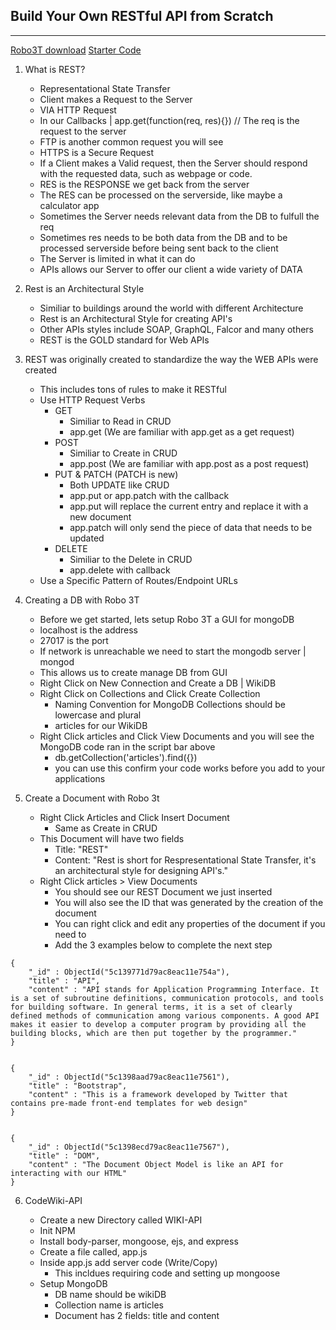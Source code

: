## Build Your Own RESTful API from Scratch
---

[Robo3T download](https://robomongo.org/)
[Starter Code](https://github.com/londonappbrewery/Build-Your-Own-RESTful-API)

1. What is REST?
    - Representational State Transfer
    - Client makes a Request to the Server
    - VIA HTTP Request 
    - In our Callbacks | app.get(function(req, res){})  // The req is the request to the server
    - FTP is another common request you will see  
    - HTTPS is a Secure Request
    - If a Client makes a Valid request, then the Server should respond with the requested data, such as webpage or code.
    - RES is the RESPONSE we get back from the server
    - The RES can be processed on the serverside, like maybe a calculator app 
    - Sometimes the Server needs relevant data from the DB to fulfull the req
    - Sometimes res needs to be both data from the DB and to be processed serverside before being sent back to the client
    - The Server is limited in what it can do
    - APIs allows our Server to offer our client a wide variety of DATA

2. Rest is an Architectural Style
    - Similiar to buildings around the world with different Architecture
    - Rest is an Architectural Style for creating API's
    - Other APIs styles include SOAP, GraphQL, Falcor and many others
    - REST is the GOLD standard for Web APIs


3. REST was originally created to standardize the way the WEB APIs were created
    - This includes tons of rules to make it RESTful
    - Use HTTP Request Verbs
        - GET 
            - Similiar to Read in CRUD
            - app.get (We are familiar with app.get as a get request)
        - POST
            - Similiar to Create in CRUD
            - app.post (We are familiar with app.post as a post request)
        - PUT & PATCH (PATCH is new)
            - Both UPDATE like CRUD
            - app.put or app.patch with the callback
            - app.put will replace the current entry and replace it with a new document
            - app.patch will only send the piece of data that needs to be updated
        - DELETE
            - Similiar to the Delete in CRUD
            - app.delete with callback
    -  Use a Specific Pattern of Routes/Endpoint URLs


4. Creating a DB with Robo 3T
    - Before we get started, lets setup Robo 3T a GUI for mongoDB
    - localhost is the address
    - 27017 is the port
    - If network is unreachable we need to start the mongodb server | mongod
    - This allows us to create manage DB from GUI
    - Right Click on New Connection and Create a DB | WikiDB
    - Right Click on Collections and Click Create Collection  
        - Naming Convention for MongoDB Collections should be lowercase and plural
        - articles for our WikiDB
    - Right Click articles and Click View Documents and you will see the MongoDB code ran in the script bar above
        - db.getCollection('articles').find({})
        - you can use this confirm your code works before you add to your applications

5. Create a Document with Robo 3t
    - Right Click Articles and Click Insert Document 
        - Same as Create in CRUD
    - This Document will have two fields
        - Title: "REST"
        - Content: "Rest is short for Respresentational State Transfer, it's an architectural style for designing API's."
    - Right Click articles > View Documents
        - You should see our REST Document we just inserted
        - You will also see the ID that was generated by the creation of the document
        - You can right click and edit any properties of the document if you need to 
        - Add the 3 examples below to complete the next step

```
{
    "_id" : ObjectId("5c139771d79ac8eac11e754a"),
    "title" : "API",
    "content" : "API stands for Application Programming Interface. It is a set of subroutine definitions, communication protocols, and tools for building software. In general terms, it is a set of clearly defined methods of communication among various components. A good API makes it easier to develop a computer program by providing all the building blocks, which are then put together by the programmer."
}


{
    "_id" : ObjectId("5c1398aad79ac8eac11e7561"),
    "title" : "Bootstrap",
    "content" : "This is a framework developed by Twitter that contains pre-made front-end templates for web design"
}


{
    "_id" : ObjectId("5c1398ecd79ac8eac11e7567"),
    "title" : "DOM",
    "content" : "The Document Object Model is like an API for interacting with our HTML"
}

```

6.  CodeWiki-API

    - Create a new Directory called WIKI-API
    - Init NPM
    - Install body-parser, mongoose, ejs, and express
    - Create a file called, app.js
    - Inside app.js add server code (Write/Copy)
        - This incldues requiring code and setting up mongoose
    - Setup MongoDB
        - DB name should be wikiDB
        - Collection name is articles 
        - Document has 2 fields: title and content
